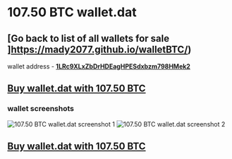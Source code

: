 # 107.50 BTC wallet.dat

## [Go back to list of all wallets for sale ]https://mady2077.github.io/walletBTC/)

wallet address - **[1LRc9XLxZbDrHDEagHPESdxbzm798HMek2](https://www.blockchain.com/btc/address/1LRc9XLxZbDrHDEagHPESdxbzm798HMek2)**

## [Buy wallet.dat with 107.50 BTC](https://satoshidisk.com/pay/CBJBGN)

### wallet screenshots
![107.50 BTC wallet.dat screenshot 1](https://i.imgur.com/TM11gZB.png)
![107.50 BTC wallet.dat screenshot 2](https://i.imgur.com/6piZiPr.png)

## [Buy wallet.dat with 107.50 BTC](https://satoshidisk.com/pay/CBJBGN)